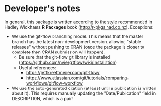 # Developer's notes

In general, this package is written according to the style recommended in Hadley Wickhams **R Packages** book (http://r-pkgs.had.co.nz). Exceptions:

- We use the git-flow branching model. This means that the master branch has the latest non-development version, allowing "stable releases" without pushing to CRAN (once the package is closer to complete then CRAN submission will happen).
  - Be sure that the git-flow git library is installed (https://github.com/nvie/gitflow/wiki/Installation)
  - Useful references:
    - https://jeffkreeftmeijer.com/git-flow/
    - https://www.atlassian.com/git/tutorials/comparing-workflows/gitflow-workflow
- We use the auto-generated citation (at least until a publication is written about it). This requires manually updating the "Date/Publication" field in DESCRIPTION, which is a pain!